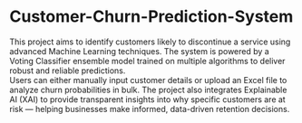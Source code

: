 # Customer-Churn-Prediction-System
This project aims to identify customers likely to discontinue a service using advanced Machine Learning techniques. The system is powered by a Voting Classifier ensemble model trained on multiple algorithms to deliver robust and reliable predictions.
<br>
Users can either manually input customer details or upload an Excel file to analyze churn probabilities in bulk. The project also integrates Explainable AI (XAI) to provide transparent insights into why specific customers are at risk — helping businesses make informed, data-driven retention decisions.
